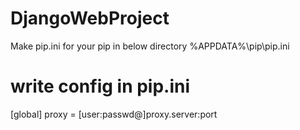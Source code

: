 # DjangoWebProject

Make pip.ini for your pip in below directory
%APPDATA%\pip\pip.ini

# write config in pip.ini

[global]
proxy = [user:passwd@]proxy.server:port

